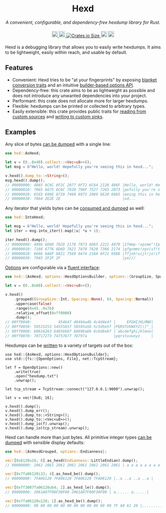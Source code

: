 <div align="center" style="margin-bottom: 20px">
    <h1>Hexd</h1>
    <p><em>A convenient, configurable, and dependency-free hexdump library for Rust.</em></p>
</div>

<div align="center" style="margin-bottom: 20px">
    <a href="https://crates.io/crates/hxd">
        <img alt="Crates.io Version" src="https://img.shields.io/crates/v/hxd?logo=rust" height="20">
    </a>
    <a href="https://docs.rs/hxd/latest/hxd/">
        <img alt="docs.rs" src="https://img.shields.io/docsrs/hxd?logo=docs.rs" height="20">
    </a>
    <a href="https://crates.io/crates/hxd">
        <img alt="Crates.io Size" src="https://img.shields.io/crates/size/hxd">
    </a>
    <a href="https://github.com/benjdod/hexd"><img
        alt="github"
        src="https://img.shields.io/badge/github-hexd-228b22?logo=github"
        height="20"
    /></a>
    <a href="https://github.com/benjdod/hexd/blob/master/LICENSE.txt">
        <img alt="docs.rs" src="https://img.shields.io/crates/l/hxd" height="20">
    </a>
</div>

Hexd is a debugging library that allows you to easily write hexdumps. It aims to be lightweight, easily within reach, and usable by default.

## Features

 - Convenient: Hexd tries to be "at your fingerprints" by exposing [blanket conversion traits](https://docs.rs/hxd/latest/hxd/trait.AsHexd.html) and an intuitive [builder-based options API](https://docs.rs/hxd/latest/hxd/options/trait.HexdOptionsBuilder.html).
 - Dependency-free: this crate aims to be as lightweight as possible and does not introduce any unwanted dependencies into your project.
 - Performant: this crate does not allocate more for larger hexdumps.
 - Flexible: hexdumps can be printed or collected to arbitrary types.
 - Easily extensible: this crate provides public traits for [reading from custom sources](https://docs.rs/hxd/latest/hxd/reader/trait.ReadBytes.html) and [writing to custom sinks](https://docs.rs/hxd/latest/hxd/writer/trait.WriteHexdump.html).

## Examples

Any slice of bytes [can be dumped](https://docs.rs/hxd/latest/hxd/trait.AsHexd.html) with a single line:
```rust
use hxd::AsHexd;
 
let v = (0..0x40).collect::<Vec<u8>>();
let msg = b"Hello, world! Hopefully you're seeing this in hexd...";

v.hexd().dump_to::<String>();
msg.hexd().dump();
// 00000000: 4865 6C6C 6F2C 2077 6F72 6C64 2120 486F |Hello, world! Ho|
// 00000010: 7065 6675 6C6C 7920 796F 7527 7265 2073 |pefully you're s|
// 00000020: 6565 696E 6720 7468 6973 2069 6E20 6865 |eeing this in he|
// 00000030: 7864 2E2E 2E                            |xd...           |
```

Any iterator that yields bytes can be [consumed and dumped](https://docs.rs/hxd/latest/hxd/trait.IntoHexd.html) as well:
```rust
use hxd::IntoHexd;

let msg = b"Hello, world! Hopefully you're seeing this in hexd...";
let iter = msg.into_iter().map(|u| *u + 1);

iter.hexd().dump();
// 00000000: 4966 6D6D 702D 2178 7073 6D65 2221 4970 |Ifmmp-!xpsme"!Ip|
// 00000010: 7166 6776 6D6D 7A21 7A70 7628 7366 2174 |qfgvmmz!zpv(sf!t|
// 00000020: 6666 6A6F 6821 7569 6A74 216A 6F21 6966 |ffjoh!uijt!jo!if|
// 00000030: 7965 2F2F 2F                            |ye///           |
```

[Options](https://docs.rs/hxd/latest/hxd/options/struct.HexdOptions.html) are configurable 
via a [fluent interface](https://docs.rs/hxd/latest/hxd/options/trait.HexdOptionsBuilder.html):

```rust
use hxd::{AsHexd, options::HexdOptionsBuilder, options::{GroupSize, Spacing}};

let v = (0..0x80).collect::<Vec<u8>>();

v.hexd()
    .grouped((GroupSize::Int, Spacing::None), (4, Spacing::Normal))
    .uppercase(false)
    .range(0x45..0x7b)
    .relative_offset(0xff0000)
    .dump();
// 00ff0040:            454647 48494a4b 4c4d4e4f |     EFGHIJKLMNO|
// 00ff0050: 50515253 54555657 58595a5b 5c5d5e5f |PQRSTUVWXYZ[\]^_|
// 00ff0060: 60616263 64656667 68696a6b 6c6d6e6f |`abcdefghijklmno|
// 00ff0070: 70717273 74757677 78797a            |pqrstuvwxyz     |
```

Hexdumps can be [written](https://docs.rs/hxd/latest/hxd/writer/trait.WriteHexdump.html) 
to a variety of targets out of the box:

```rust,no_run
use hxd::{AsHexd, options::HexdOptionsBuilder};
use std::{fs::{OpenOptions, File}, net::TcpStream};

let f = OpenOptions::new()
    .write(true)
    .open("hexdump.txt")
    .unwrap();

let tcp_stream = TcpStream::connect("127.0.0.1:9000").unwrap();

let v = vec![0u8; 16];

v.hexd().dump();
v.hexd().dump_err();
v.hexd().dump_to::<String>();
v.hexd().dump_to::<Vec<u8>>();
v.hexd().dump_io(f).unwrap();
v.hexd().dump_io(tcp_stream).unwrap();
```

Hexd can handle more than just bytes. All primitive integer types [can be dumped](https://docs.rs/hxd/latest/hxd/trait.AsHexdGrouped.html) with sensible display defaults:

```rust
use hxd::{AsHexdGrouped, options::Endianness};

vec![0x6120u16; 8].as_hexd(Endianness::LittleEndian).dump();
// 00000000: 2061 2061 2061 2061 2061 2061 2061 2061 | a a a a a a a a|

vec![0x7fa06120i32; 4].as_hexd_be().dump();
// 00000000: 7FA06120 7FA06120 7FA06120 7FA06120 |..a ..a ..a ..a |

vec![0xff3007fa06120u64; 2].as_hexd_le().dump();
// 00000000: 2061A07F00F30F00 2061A07F00F30F00 | a...... a......|

vec![0x7fa06120u128; 1].as_hexd_be().dump();
// 00000000: 00 00 00 00 00 00 00 00 00 00 00 00 7F A0 61 20 |..............a |
```